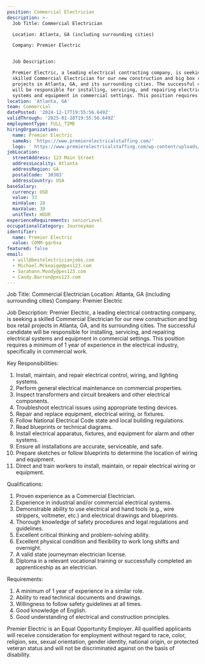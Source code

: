 ```yaml
---
position: Commercial Electrician
description: >-
  Job Title: Commercial Electrician

  Location: Atlanta, GA (including surrounding cities)

  Company: Premier Electric


  Job Description:

  Premier Electric, a leading electrical contracting company, is seeking a
  skilled Commercial Electrician for our new construction and big box retail
  projects in Atlanta, GA, and its surrounding cities. The successful candidate
  will be responsible for installing, servicing, and repairing electrical
  systems and equipment in commercial settings. This position requires a ...
location: 'Atlanta, GA'
team: Commercial
datePosted: '2024-12-17T19:55:56.649Z'
validThrough: '2025-01-28T19:55:56.649Z'
employmentType: FULL_TIME
hiringOrganization:
  name: Premier Electric
  sameAs: 'https://www.premierelectricalstaffing.com/'
  logo: ' https://www.premierelectricalstaffing.com/wp-content/uploads/2020/05/Premier-Electrical-Staffing-logo.png'
jobLocation:
  streetAddress: 123 Main Street
  addressLocality: Atlanta
  addressRegion: GA
  postalCode: '30303'
  addressCountry: USA
baseSalary:
  currency: USD
  value: 33
  minValue: 28
  maxValue: 38
  unitText: HOUR
experienceRequirements: seniorLevel
occupationalCategory: Journeyman
identifier:
  name: Premier Electric
  value: COMM-gqr6xa
featured: false
email:
  - will@bestelectricianjobs.com
  - Michael.Mckeaige@pes123.com
  - Sarahann.Moody@pes123.com
  - Candy.Barron@pes123.com
---
```




Job Title: Commercial Electrician
Location: Atlanta, GA (including surrounding cities)
Company: Premier Electric

Job Description:
Premier Electric, a leading electrical contracting company, is seeking a skilled Commercial Electrician for our new construction and big box retail projects in Atlanta, GA, and its surrounding cities. The successful candidate will be responsible for installing, servicing, and repairing electrical systems and equipment in commercial settings. This position requires a minimum of 1 year of experience in the electrical industry, specifically in commercial work.

Key Responsibilities:
1. Install, maintain, and repair electrical control, wiring, and lighting systems.
2. Perform general electrical maintenance on commercial properties.
3. Inspect transformers and circuit breakers and other electrical components.
4. Troubleshoot electrical issues using appropriate testing devices.
5. Repair and replace equipment, electrical wiring, or fixtures.
6. Follow National Electrical Code state and local building regulations.
7. Read blueprints or technical diagrams.
8. Install electrical apparatus, fixtures, and equipment for alarm and other systems.
9. Ensure all installations are accurate, serviceable, and safe.
10. Prepare sketches or follow blueprints to determine the location of wiring and equipment.
11. Direct and train workers to install, maintain, or repair electrical wiring or equipment.

Qualifications:
1. Proven experience as a Commercial Electrician.
2. Experience in industrial and/or commercial electrical systems.
3. Demonstrable ability to use electrical and hand tools (e.g., wire strippers, voltmeter, etc.) and electrical drawings and blueprints.
4. Thorough knowledge of safety procedures and legal regulations and guidelines.
5. Excellent critical thinking and problem-solving ability.
6. Excellent physical condition and flexibility to work long shifts and overnight.
7. A valid state journeyman electrician license.
8. Diploma in a relevant vocational training or successfully completed an apprenticeship as an electrician.

Requirements:
1. A minimum of 1 year of experience in a similar role.
2. Ability to read technical documents and drawings.
3. Willingness to follow safety guidelines at all times.
4. Good knowledge of English.
5. Good understanding of electrical and construction principles.

Premier Electric is an Equal Opportunity Employer. All qualified applicants will receive consideration for employment without regard to race, color, religion, sex, sexual orientation, gender identity, national origin, or protected veteran status and will not be discriminated against on the basis of disability.
